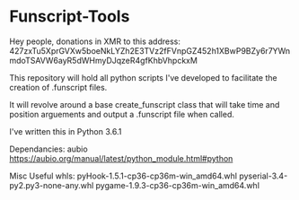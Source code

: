# Funscript-Tools

Hey people, donations in XMR to this address: 427zxTu5XprGVXw5boeNkLYZh2E3TVz2fFVnpGZ452h1XBwP9BZy6r7YWnmdoTSAVW6ayR5dWHmyDJqzeR4gfKhbVhpckxM

This repository will hold all python scripts I've developed to facilitate the creation of .funscript files.

It will revolve around a base create_funscript class that will take time and position arguements and output a .funscript file when called.

I've written this in Python 3.6.1

Dependancies:
aubio https://aubio.org/manual/latest/python_module.html#python

Misc Useful whls:
pyHook-1.5.1-cp36-cp36m-win_amd64.whl
pyserial-3.4-py2.py3-none-any.whl
pygame-1.9.3-cp36-cp36m-win_amd64.whl
